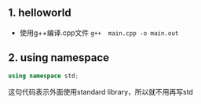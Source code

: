 ## 1. helloworld
- 使用g++编译.cpp文件
`g++  main.cpp -o main.out`

## 2. using namespace 

```cpp
using namespace std;
```
这句代码表示外面使用standard library，所以就不用再写std



